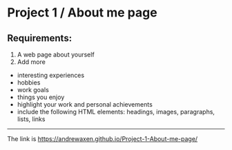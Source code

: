 # Project 1 / About me page

## Requirements:

1. A web page about yourself 
2. Add more
- interesting experiences
- hobbies
- work goals
- things you enjoy
- highlight your work and personal achievements
- include the following HTML elements: headings, images, paragraphs, lists, links

---

The link is https://andrewaxen.github.io/Project-1-About-me-page/

